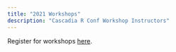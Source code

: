 ```yaml
---
title: "2021 Workshops"
description: "Cascadia R Conf Workshop Instructors"
---
```


Register for workshops [here](https://www.eventbrite.com/e/cascadia-r-conf-2021-workshops-tickets-155828476167).

